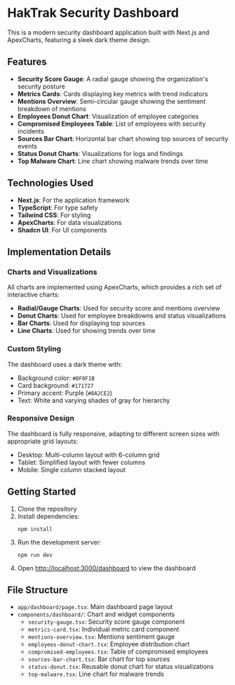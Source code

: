 # HakTrak Security Dashboard

This is a modern security dashboard application built with Next.js and ApexCharts, featuring a sleek dark theme design.

## Features

- **Security Score Gauge**: A radial gauge showing the organization's security posture
- **Metrics Cards**: Cards displaying key metrics with trend indicators
- **Mentions Overview**: Semi-circular gauge showing the sentiment breakdown of mentions
- **Employees Donut Chart**: Visualization of employee categories
- **Compromised Employees Table**: List of employees with security incidents
- **Sources Bar Chart**: Horizontal bar chart showing top sources of security events
- **Status Donut Charts**: Visualizations for logs and findings
- **Top Malware Chart**: Line chart showing malware trends over time

## Technologies Used

- **Next.js**: For the application framework
- **TypeScript**: For type safety
- **Tailwind CSS**: For styling
- **ApexCharts**: For data visualizations
- **Shadcn UI**: For UI components

## Implementation Details

### Charts and Visualizations

All charts are implemented using ApexCharts, which provides a rich set of interactive charts:

- **Radial/Gauge Charts**: Used for security score and mentions overview
- **Donut Charts**: Used for employee breakdowns and status visualizations
- **Bar Charts**: Used for displaying top sources
- **Line Charts**: Used for showing trends over time

### Custom Styling

The dashboard uses a dark theme with:

- Background color: `#0F0F1B`
- Card background: `#171727`
- Primary accent: Purple (`#8A2CE2`)
- Text: White and varying shades of gray for hierarchy

### Responsive Design

The dashboard is fully responsive, adapting to different screen sizes with appropriate grid layouts:

- Desktop: Multi-column layout with 6-column grid
- Tablet: Simplified layout with fewer columns
- Mobile: Single column stacked layout

## Getting Started

1. Clone the repository
2. Install dependencies:
   ```
   npm install
   ```
3. Run the development server:
   ```
   npm run dev
   ```
4. Open [http://localhost:3000/dashboard](http://localhost:3000/dashboard) to view the dashboard

## File Structure

- `app/dashboard/page.tsx`: Main dashboard page layout
- `components/dashboard/`: Chart and widget components
  - `security-gauge.tsx`: Security score gauge component
  - `metrics-card.tsx`: Individual metric card component
  - `mentions-overview.tsx`: Mentions sentiment gauge
  - `employees-donut-chart.tsx`: Employee distribution chart
  - `compromised-employees.tsx`: Table of compromised employees
  - `sources-bar-chart.tsx`: Bar chart for top sources
  - `status-donut.tsx`: Reusable donut chart for status visualizations
  - `top-malware.tsx`: Line chart for malware trends 